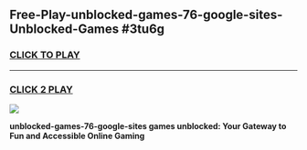 
## Free-Play-unblocked-games-76-google-sites-Unblocked-Games #3tu6g
<h3>
<a href="https://news.freeplayer.one?title=unblocked-games-76-google-sites&ref=8M">CLICK TO PLAY</a></h3>
<hr>

<h3>
<a href="https://news.freeplayer.one?title=unblocked-games-76-google-sites&ref=8M">CLICK 2 PLAY</a>
  
</h3>

<a href="https://news.freeplayer.one?title=unblocked-games-76-google-sites&ref=8M"><img src="https://clearcache.store/games.png"></a>


**unblocked-games-76-google-sites games unblocked: Your Gateway to Fun and Accessible Online Gaming**
